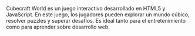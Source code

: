 Cubecraft World es un juego interactivo desarrollado en HTML5 y JavaScript. En este juego, los jugadores pueden explorar un mundo cúbico, resolver puzzles y superar desafíos. Es ideal tanto para el entretenimiento como para aprender sobre desarrollo web.
